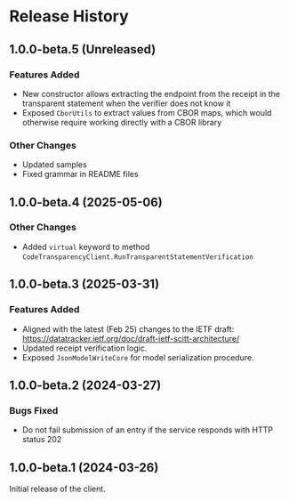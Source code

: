 # Release History

## 1.0.0-beta.5 (Unreleased)

### Features Added

- New constructor allows extracting the endpoint from the receipt in the transparent statement when the verifier does not know it
- Exposed `CborUtils` to extract values from CBOR maps, which would otherwise require working directly with a CBOR library

### Other Changes

- Updated samples
- Fixed grammar in README files

## 1.0.0-beta.4 (2025-05-06)

### Other Changes

- Added `virtual` keyword to method `CodeTransparencyClient.RunTransparentStatementVerification`

## 1.0.0-beta.3 (2025-03-31)

### Features Added

- Aligned with the latest (Feb 25) changes to the IETF draft: https://datatracker.ietf.org/doc/draft-ietf-scitt-architecture/
- Updated receipt verification logic.
- Exposed `JsonModelWriteCore` for model serialization procedure.

## 1.0.0-beta.2 (2024-03-27)

### Bugs Fixed

- Do not fail submission of an entry if the service responds with HTTP status 202

## 1.0.0-beta.1 (2024-03-26)

Initial release of the client.
